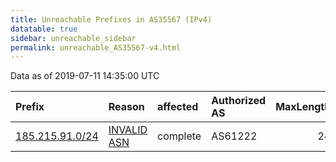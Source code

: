 ```yaml
---
title: Unreachable Prefixes in AS35567 (IPv4)
datatable: true
sidebar: unreachable_sidebar
permalink: unreachable_AS35567-v4.html
---
```


Data as of 2019-07-11 14:35:00 UTC


<div class="datatable-begin"></div>

| Prefix                                                   | Reason                                                                                                 | affected   | Authorized AS   |   MaxLength | Anchor                                         |   unreachable /24s |
|:---------------------------------------------------------|:-------------------------------------------------------------------------------------------------------|:-----------|:----------------|------------:|:-----------------------------------------------|-------------------:|
| [185.215.91.0/24](https://stat.ripe.net/185.215.91.0/24) | [INVALID ASN](https://rpki-validator.ripe.net/announcement-preview?asn=AS35567&prefix=185.215.91.0/24) | complete   | AS61222         |          24 | [RIPE](unreachable_RIPE_NCC_RPKI_Root-v4.html) |                  1 |

<div class="datatable-end"></div>